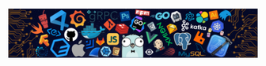 <p align="center">
  <img src="https://github.com/RudraBhungaliya/RudraBhungaliya/blob/main/banner.png" alt="Profile Banner">
</p>

